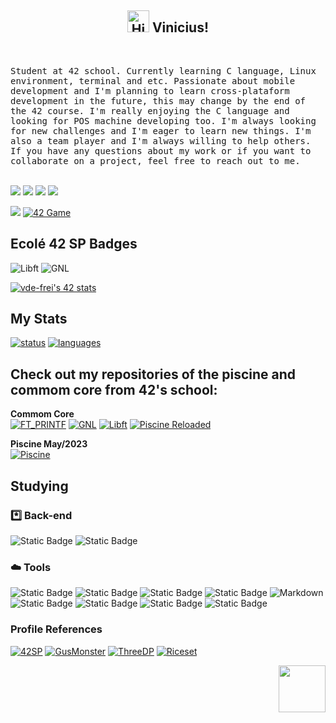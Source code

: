 
<h2 align="center">  <a href="#"><img src='https://cdn-icons-png.flaticon.com/512/3602/3602164.png' usemap="" alt='Hi' width="35"/></a>
  Vinicius! </h2> <br>
<p align="left">
  <samp>Student at 42 school. Currently learning C language, Linux environment, terminal and etc. Passionate about mobile development and I'm planning to learn cross-plataform development in the future, this may change by the end of the 42 course. I'm really enjoying the C language and looking for POS machine developing too.
I'm always looking for new challenges and I'm eager to learn new things. I'm also a team player and I'm always willing to help others. If you have any questions about my work or if you want to collaborate on a project, feel free to reach out to me.
  </samp>
 <br> <br>

<div align="left" style="display:inline_block"> 
  <a href="https://www.linkedin.com/in/vfreitass/" target="_blank"><img src="https://img.shields.io/badge/LinkedIn-0077B5?style=for-the-badge&logo=linkedin&logoColor=white" target="_blank"></a> 
  <a href = "mailto:niviciusdev@gmail.com"><img src="https://img.shields.io/badge/Gmail-D14836?style=for-the-badge&logo=gmail&logoColor=white" target="_blank"></a>
 <a href="https://discord.gg/vde-frei#1622" target="_blank"><img src="https://img.shields.io/badge/Discord-7289DA?style=for-the-badge&logo=discord&logoColor=white" target="_blank"></a> 
  <a href="https://instagram.com/niviciusdev" target="_blank"><img src="https://img.shields.io/badge/-Instagram-%23E4405F?style=for-the-badge&logo=instagram&logoColor=white" target="_blank"></a>

![](https://komarev.com/ghpvc/?username=vinicius-f-pereira&color=blue&style=flat-square)
[![42 Game](https://img.shields.io/badge/Game-profile-0a66c2?style=flat-square&logo=42&logoColor=white)](https://game.42sp.org.br/cadet/vde-frei)

## Ecolé 42 SP Badges

![Libft](../../../42-project-badges/blob/main/badges/libftm.png)
![GNL](../../../42-project-badges/blob/main/badges/get_next_linem.png)

</div>

[![vde-frei's 42 stats](https://badge42.vercel.app/api/v2/clk6abjn8006508jwv7coks5q/stats?cursusId=21&coalitionId=piscine)](https://github.com/JaeSeoKim/badge42)

## My Stats

[![status](https://raw.githubusercontent.com/vinicius-f-pereira/github-stats-transparent/output/generated/overview.svg)](#)
[![languages](https://raw.githubusercontent.com/vinicius-f-pereira/github-stats-transparent/output/generated/languages.svg)](#)


## Check out my repositories of the piscine and commom core from 42's school:

 **Commom Core** \
[![FT_PRINTF](https://img.shields.io/badge/42-ft_printf-%231283C4)](https://github.com/vinicius-f-pereira/ft_printf)
[![GNL](https://img.shields.io/badge/42-get_next_line-%231283C4)](https://github.com/vinicius-f-pereira/get_next_line)
[![Libft](https://img.shields.io/badge/42-Libft-%231283C4)](https://github.com/vinicius-f-pereira/libft)
[![Piscine Reloaded](https://img.shields.io/badge/42-Piscine%20Reloaded-%231283C4)](https://github.com/vinicius-f-pereira/piscine_reloaded)

 **Piscine May/2023** \
[![Piscine](https://img.shields.io/badge/42-Repository-%231283C4)](https://github.com/vinicius-f-pereira/42_piscine_may) 

## Studying

### *️⃣ Back-end
![Static Badge](https://img.shields.io/badge/C_language-blue?logo=c)
![Static Badge](https://img.shields.io/badge/Rust-orange?logo=rust)

### ☁️ Tools
![Static Badge](https://img.shields.io/badge/Git-white?logo=git)
![Static Badge](https://img.shields.io/badge/Github-black?logo=github)
![Static Badge](https://img.shields.io/badge/AWS-black?logo=amazon%20aws)
![Static Badge](https://img.shields.io/badge/Linux-FCC624?&logo=linux&logoColor=black)
![Markdown](https://img.shields.io/badge/Markdown-%23000000.svg?&logo=markdown&logoColor=white)
![Static Badge](https://img.shields.io/badge/Shell_Script-%23121011.svg?&logo=gnu-bash&logoColor=white)
![Static Badge](https://img.shields.io/badge/Makefile-%23F24E1E.svg?&logo=monzo&logoColor=white)
![Static Badge](https://img.shields.io/badge/-Vim-green?&logo=VIM&logoColor=black)
![Static Badge](https://img.shields.io/badge/-Nvim-%23121011?&logo=Neovim&logoColor=white")


### **Profile References**

[![42SP](https://img.shields.io/badge/42sp-Profile-cyan)](https://github.com/42sp)
[![GusMonster](https://img.shields.io/badge/GusMonster-Profile-blue)](https://github.com/gusttavocdn)
[![ThreeDP](https://img.shields.io/badge/ThreeDP-Profile-blue)](https://github.com/ThreeDP)
[![Riceset](https://img.shields.io/badge/Riceset-Profile-blue)](https://github.com/Riceset)



<a href="#"><img align='right' src='../../../stuff/blob/master/alucard.gif' width='75'></a>


